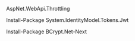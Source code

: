 AspNet.WebApi.Throttling

Install-Package System.IdentityModel.Tokens.Jwt

Install-Package BCrypt.Net-Next
